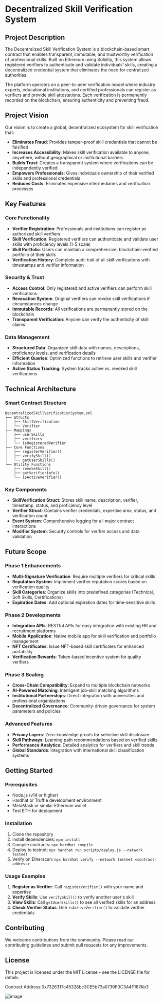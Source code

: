 # Decentralized Skill Verification System

## Project Description

The Decentralized Skill Verification System is a blockchain-based smart contract that enables transparent, immutable, and trustworthy verification of professional skills. Built on Ethereum using Solidity, this system allows registered verifiers to authenticate and validate individuals' skills, creating a decentralized credential system that eliminates the need for centralized authorities.

The platform operates on a peer-to-peer verification model where industry experts, educational institutions, and certified professionals can register as verifiers and provide skill attestations. Each verification is permanently recorded on the blockchain, ensuring authenticity and preventing fraud.

## Project Vision

Our vision is to create a global, decentralized ecosystem for skill verification that:

- **Eliminates Fraud**: Provides tamper-proof skill credentials that cannot be falsified
- **Increases Accessibility**: Makes skill verification available to anyone, anywhere, without geographical or institutional barriers
- **Builds Trust**: Creates a transparent system where verifications can be independently verified
- **Empowers Professionals**: Gives individuals ownership of their verified skills and professional credentials
- **Reduces Costs**: Eliminates expensive intermediaries and verification processes

## Key Features

### Core Functionality
- **Verifier Registration**: Professionals and institutions can register as authorized skill verifiers
- **Skill Verification**: Registered verifiers can authenticate and validate user skills with proficiency levels (1-5 scale)
- **Skill Portfolio**: Users can maintain a comprehensive, blockchain-verified portfolio of their skills
- **Verification History**: Complete audit trail of all skill verifications with timestamps and verifier information

### Security & Trust
- **Access Control**: Only registered and active verifiers can perform skill verifications
- **Revocation System**: Original verifiers can revoke skill verifications if circumstances change
- **Immutable Records**: All verifications are permanently stored on the blockchain
- **Transparent Verification**: Anyone can verify the authenticity of skill claims

### Data Management
- **Structured Data**: Organized skill data with names, descriptions, proficiency levels, and verification details
- **Efficient Queries**: Optimized functions to retrieve user skills and verifier information
- **Active Status Tracking**: System tracks active vs. revoked skill verifications

## Technical Architecture

### Smart Contract Structure
```
DecentralizedSkillVerificationSystem.sol
├── Structs
│   ├── SkillVerification
│   └── Verifier
├── Mappings
│   ├── userSkills
│   ├── verifiers
│   └── isRegisteredVerifier
├── Core Functions
│   ├── registerVerifier()
│   ├── verifySkill()
│   └── getUserSkills()
└── Utility Functions
    ├── revokeSkill()
    ├── getVerifierInfo()
    └── isActiveVerifier()
```

### Key Components
- **SkillVerification Struct**: Stores skill name, description, verifier, timestamp, status, and proficiency level
- **Verifier Struct**: Contains verifier credentials, expertise area, status, and verification count
- **Event System**: Comprehensive logging for all major contract interactions
- **Modifier System**: Security controls for verifier access and data validation

## Future Scope

### Phase 1 Enhancements
- **Multi-Signature Verification**: Require multiple verifiers for critical skills
- **Reputation System**: Implement verifier reputation scores based on verification quality
- **Skill Categories**: Organize skills into predefined categories (Technical, Soft Skills, Certifications)
- **Expiration Dates**: Add optional expiration dates for time-sensitive skills

### Phase 2 Developments
- **Integration APIs**: RESTful APIs for easy integration with existing HR and recruitment platforms
- **Mobile Application**: Native mobile app for skill verification and portfolio management
- **NFT Certificates**: Issue NFT-based skill certificates for enhanced portability
- **Verification Rewards**: Token-based incentive system for quality verifiers

### Phase 3 Scaling
- **Cross-Chain Compatibility**: Expand to multiple blockchain networks
- **AI-Powered Matching**: Intelligent job-skill matching algorithms
- **Institutional Partnerships**: Direct integration with universities and professional organizations
- **Decentralized Governance**: Community-driven governance for system parameters and policies

### Advanced Features
- **Privacy Layers**: Zero-knowledge proofs for selective skill disclosure
- **Skill Pathways**: Learning path recommendations based on verified skills
- **Performance Analytics**: Detailed analytics for verifiers and skill trends
- **Global Standards**: Integration with international skill classification systems

## Getting Started

### Prerequisites
- Node.js (v14 or higher)
- Hardhat or Truffle development environment
- MetaMask or similar Ethereum wallet
- Test ETH for deployment

### Installation
1. Clone the repository
2. Install dependencies: `npm install`
3. Compile contracts: `npx hardhat compile`
4. Deploy to testnet: `npx hardhat run scripts/deploy.js --network testnet`
5. Verify on Etherscan: `npx hardhat verify --network testnet <contract-address>`

### Usage Examples
1. **Register as Verifier**: Call `registerVerifier()` with your name and expertise
2. **Verify Skills**: Use `verifySkill()` to verify another user's skill
3. **View Skills**: Call `getUserSkills()` to see all verified skills for an address
4. **Check Verifier Status**: Use `isActiveVerifier()` to validate verifier credentials

## Contributing

We welcome contributions from the community. Please read our contributing guidelines and submit pull requests for any improvements.

## License

This project is licensed under the MIT License - see the LICENSE file for details.

Contract Address:0x7326317c45328bc3CE5b73a0739F0C3A4F187Ab3

![image](https://github.com/user-attachments/assets/ee08e6c4-d595-45c2-99c7-dd435eb3ce67)

